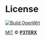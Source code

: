 # License

[![Build OpenWrt](https://github.com/Gladtbam/OpenWrt_Actions/actions/workflows/build-openwrt.yml/badge.svg)](https://github.com/Gladtbam/OpenWrt_Actions/actions/workflows/build-openwrt.yml)

[MIT](https://github.com/P3TERX/Actions-OpenWrt/blob/main/LICENSE) © [**P3TERX**](https://p3terx.com)

